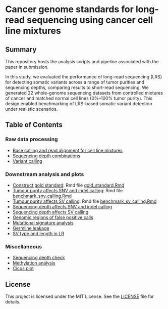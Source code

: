 
# Cancer genome standards for long-read sequencing using cancer cell line mixtures

## Summary

This repository hosts the analysis scripts and pipeline associated with
the paper in submission.

In this study, we evaluated the performance of long-read sequencing
(LRS) for detecting somatic variants across a range of tumor purities
and sequencing depths, comparing results to short-read sequencing. We
generated 22 whole-genome sequencing datasets from controlled mixtures
of cancer and matched normal cell lines (0%–100% tumor purity). This
design enabled benchmarking of LRS-based somatic variant detection under
realistic scenarios.

## Table of Contents

### Raw data processing

- [Base calling and read alignment for cell line mixtures](README.md)
- [Sequencing depth combinations](README.md)
- [Variant calling](README.md)

### Downstream analysis and plots

- [Construct gold
  standard](1.dna_mixing_cellines/R_analysis/x.gold_standard.md): Rmd
  file [gold_standard.Rmd](1.dna_mixing_celllines/x.gold_standard.Rmd)
- [Tumour purity affects SNV and indel
  calling](1.dna_mixing_cellines/R_analysis/1.benchmark_snv_calling.md):
  Rmd file
  [benchmark_snv_calling.Rmd](1.dna_mixing_cellines/R_analysis/1.benchmark_snv_calling.Rmd)
- [Tumour purity affects SV
  calling](1.dna_mixing_cellines/R_analysis/3.benchmark_sv_calling.md):
  Rmd file
  [benchmark_sv_calling.Rmd](1.dna_mixing_cellines/R_analysis/3.benchmark_sv_calling.md)
- [Sequencing depth affects SNV and indel calling]()
- [Sequencing depth affects SV calling]()
- [Genomic regions of false positive calls]()
- [Mutational signature analysis]()
- [Germline leakage]()
- [SV type and length in LR]()

### Miscellaneous

- [Sequencing depth check]()
- [Methylation analysis]()
- [Cicos plot]()

## License

This project is licensed under the MIT License. See the [LICENSE](L)
file for details.
